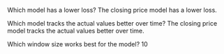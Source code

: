Which model has a lower loss?
The closing price model has a lower loss.

Which model tracks the actual values better over time?
The closing price model tracks the actual values better over time.

Which window size works best for the model?
10
